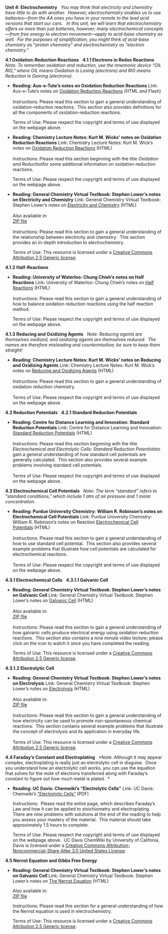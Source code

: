 **Unit 4: Electrochemistry** <span id="4"></span> 
*You may think that electricity and chemistry have little to do with
another.  However, electrochemistry enables us to use batteries—from the
AA ones you have in your remote to the lead acid versions that start our
cars.   In this unit, we will learn that electrochemistry offers us more
than just batteries, however; many electrochemical concepts—from free
energy to electron movement—apply to acid-base chemistry as well.  For
the purposes of simplification, you might think of acid-base chemistry
as “proton chemistry” and electrochemistry as “electron chemistry.”*

**4.1 Oxidation-Reduction Reactions** <span id="4.1"></span> 
**4.1.1 Electrons in Redox Reactions** <span id="4.1.1"></span> 
*Note: To remember oxidation and reduction, use the mnemonic device “OIL
RIG,” where OIL means Oxidation Is Losing (electrons) and RIG means
Reduction Is Gaining (electrons).*

-   **Reading: Aus-e-Tute’s notes on Oxidation Reduction Reactions**
    Link: Aus-e-Tute’s notes on [Oxidation Reduction
    Reactions](http://www.ausetute.com.au/redox.html) (HTML and Flash)  
        
     Instructions: Please read this section to gain a general
    understanding of oxidation-reduction reactions.  This section also
    provides definitions for all the components of oxidation-reduction
    reactions.  
      
     Terms of Use: Please respect the copyright and terms of use
    displayed on the webpage above.

-   **Reading: Chemistry Lecture Notes: Kurt M. Wicks’ notes on
    Oxidation Reduction Reactions**
    Link: Chemistry Lecture Notes: Kurt M. Wick’s notes on [Oxidation
    Reduction
    Reactions](http://www.chemistrylecturenotes.com/html/oxidation___reduction_reaction.html) (HTML)  
        
     Instructions: Please read this section beginning with the title
    *Oxidation and Reduction*for some additional information on
    oxidation-reduction reactions.    
      
     Terms of Use: Please respect the copyright and terms of use
    displayed on the webpage above.

-   **Reading: General Chemistry Virtual Textbook: Stephen Lower’s notes
    on Electricity and Chemistry**
    Link: General Chemistry Virtual Textbook: Stephen Lower’s notes on
    [Electricity and
    Chemistry](http://resources.saylor.org.s3.amazonaws.com/CHEM/CHEM102/CHEM102-4.1.1-Chem1ElectrochemistryIntroduction-CCBYNCSA_files/CHEM102-4.1.1-Chem1ElectrochemistryIntroduction-CCBYNCSA.html) (HTML)  
        
     Also available in:  
     [ZIP file](http://www.chem1.com/acad/webtext/download.html)  
        
     Instructions: Please read this section to gain a general
    understanding of the relationship between electricity and chemistry.
     This section provides an in-depth introduction to
    electrochemistry.  
      
     Terms of Use: This resource is licensed under a [Creative Commons
    Attribution 2.5 Generic
    license](http://creativecommons.org/licenses/by/2.5/).

**4.1.2 Half-Reactions** <span id="4.1.2"></span> 
-   **Reading: University of Waterloo: Chung Chieh’s notes on Half
    Reactions**
    Link: University of Waterloo: Chung Chieh’s notes on [Half
    Reactions](http://www.science.uwaterloo.ca/%7Ecchieh/cact/c123/halfreac.html) (HTML)  
        
     Instructions: Please read this section to gain a general
    understanding of how to balance oxidation reduction reactions using
    the half reaction method.    
      
     Terms of Use: Please respect the copyright and terms of use
    displayed on the webpage above.

**4.1.3 Reducing and Oxidizing Agents** <span id="4.1.3"></span> 
*Note: Reducing agents are themselves oxidized, and oxidizing agents are
themselves reduced.  The names are therefore misleading and
counterintuitive; be sure to keep them straight!*

-   **Reading: Chemistry Lecture Notes: Kurt M. Wicks’ notes on Reducing
    and Oxidizing Agents**
    Link: Chemistry Lecture Notes: Kurt M. Wick’s notes on [Reducing and
    Oxidizing
    Agents](http://www.chemistrylecturenotes.com/html/oxidizing_agents___reducing_ag.html) (HTML)  
        
     Instructions: Please read this section to gain a general
    understanding of oxidation reduction chemistry.  
        
     Terms of Use: Please respect the copyright and terms of use
    displayed on the webpage above.

**4.2 Reduction Potentials** <span id="4.2"></span> 
**4.2.1 Standard Reduction Potentials** <span id="4.2.1"></span> 
-   **Reading: Centre for Distance Learning and Innovation: Standard
    Reduction Potentials**
    Link: Centre for Distance Learning and Innovation: [Standard
    Reduction
    Potentials](http://www.csudh.edu/oliver/chemdata/data-e.htm) (HTML)  
        
     Instructions: Please read this section beginning with the title
    *Electrochemical and Electrolytic Cells: Standard Reduction
    Potentials*to gain a general understanding of how standard cell
    potentials are generally calculated.  This section also provides
    several example problems involving standard cell potentials.  
        
     Terms of Use: Please respect the copyright and terms of use
    displayed on the webpage above.

**4.3 Electrochemical Cell Potentials** <span id="4.3"></span> 
*Note: The term “standard” refers to “standard conditions,” which
include 1 atm of air pressure and 1 molar concentration.*

-   **Reading: Purdue University Chemistry: William R. Robinson’s notes
    on Electrochemical Cell Potentials**
    Link: Purdue University Chemistry: William R. Robinson’s notes on
    Reaction [Electrochemical Cell
    Potentials](http://www.chem.purdue.edu/gchelp/howtosolveit/Electrochem/Electrochemical_Cell_Potentials.htm) (HTML)  
        
     Instructions: Please read this section to gain a general
    understanding of how to use standard cell potential.  This section
    also provides several example problems that illustrate how cell
    potentials are calculated for electrochemical reactions.  
        
     Terms of Use: Please respect the copyright and terms of use
    displayed on the webpage above.

**4.3.1 Electrochemical Cells** <span id="4.3.1"></span> 
**4.3.1.1 Galvanic Cell** <span id="4.3.1.1"></span> 
-   **Reading: General Chemistry Virtual Textbook: Stephen Lower’s notes
    on Galvanic Cell**
    Link: General Chemistry Virtual Textbook: Stephen Lower’s notes on
    [Galvanic
    Cell](http://resources.saylor.org.s3.amazonaws.com/CHEM/CHEM102/CHEM102-4.3.1.1-Chem1Electrochemistrycellsandelectrodes-CCBYNCSA_files/CHEM102-4.3.1.1-Chem1Electrochemistrycellsandelectrodes-CCBYNCSA.html) (HTML)  
        
     Also available in:  
     [ZIP file](http://www.chem1.com/acad/webtext/download.html)  
        
     Instructions: Please read this section to gain a general
    understanding of how galvanic cells produce electrical energy using
    oxidation reduction reactions.  This section also contains a nine
    minute video lecture; please click on the icon to watch it once you
    have completed the reading.  
      
     Terms of Use: This resource is licensed under a [Creative Commons
    Attribution 2.5 Generic
    license](http://creativecommons.org/licenses/by/2.5/).

**4.3.1.2 Electrolytic Cell** <span id="4.3.1.2"></span> 
-   **Reading: General Chemistry Virtual Textbook: Stephen Lower’s notes
    on Electrolysis**
    Link: General Chemistry Virtual Textbook: Stephen Lower’s notes on
    [Electrolysis](http://resources.saylor.org.s3.amazonaws.com/CHEM/CHEM102/CHEM102-4.3.1.2-Chem1ElectrochemistryElectrolysis-CCBYNCSA_files/CHEM102-4.3.1.2-Chem1ElectrochemistryElectrolysis-CCBYNCSA.html) (HTML)  
        
     Also available in:  
     [ZIP file](http://www.chem1.com/acad/webtext/download.html)  
        
     Instructions: Please read this section to gain a general
    understanding of how electricity can be used to promote
    non-spontaneous chemical reactions.  This section contains several
    example problems that illustrate the concept of electrolysis and its
    application in everyday life.    
        
     Terms of Use: This resource is licensed under a [Creative Commons
    Attribution 2.5 Generic
    license](http://creativecommons.org/licenses/by/2.5/).

**4.4 Faraday’s Constant and Electroplating** <span id="4.4"></span> 
*Note: Although it may appear complex, electroplating is really just an
electrolytic cell in disguise.  Once you understand how an electrolytic
cell works, you can use the equation that solves for the mole of
electrons transferred along with Faraday’s constant to figure out how
much metal is plated.  *

-   **Reading: UC Davis: Chemwiki’s “Electrolytic Cells”**
    Link: UC Davis: Chemwiki’s [“Electrolytic
    Cells”](https://resources.saylor.org/wwwresources/archived/site/wp-content/uploads/2012/08/Electrolytic-Cells.pdf)
    (PDF)  
      
     Instructions:  Please read the entire page, which describes
    Faraday’s Law and how it can be applied to stoichiometry and
    electroplating.  There are nine problems with solutions at the end
    of the reading to help you assess your mastery of the material. 
    This material should take approximately 1.5 hours to complete.  
      
     Terms of Use: Please respect the copyright and terms of use
    displayed on the webpage above.  UC Davis ChemWiki by University of
    Califonia, Davis is licensed under a [Creative Commons
    Attribution-Noncommercial-Share Alike 3.0 United States
    License](http://creativecommons.org/licenses/by-nc-sa/3.0/us/). 

**4.5 Nernst Equation and Gibbs Free Energy** <span id="4.5"></span> 
-   **Reading: General Chemistry Virtual Textbook: Stephen Lower’s notes
    on Galvanic Cell**
    Link: General Chemistry Virtual Textbook: Stephen Lower’s notes on
    [The Nernst
    Equation](http://resources.saylor.org.s3.amazonaws.com/CHEM/CHEM102/CHEM102-4.5-AllaboutElectrochemistrytheNernstequation-CCBYNCSA_files/CHEM102-4.5-AllaboutElectrochemistrytheNernstequation-CCBYNCSA.html) (HTML)  
      
     Also available in:  
     [ZIP file](http://www.chem1.com/acad/webtext/download.html)  
      
     Instructions: Please read this section for a general understanding
    of how the Nernst equation is used in electrochemistry.      
      
     Terms of Use: This resource is licensed under a [Creative Commons
    Attribution 2.5 Generic
    license](http://creativecommons.org/licenses/by/2.5/).



